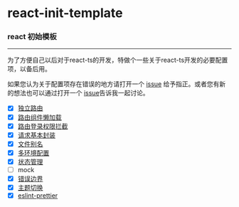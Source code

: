 # react-init-template
### react 初始模板
---
为了方便自己以后对于react-ts的开发，特做个一些关于react-ts开发的必要配置项，以备后用。

如果您认为关于配置项存在错误的地方请打开一个 [issue](https://github.com/RSS1102/react-init-template/issues/new) 给予指正。或者您有新的想法也可以通过打开一个 [issue](https://github.com/RSS1102/react-init-template/issues/new)告诉我一起讨论。
- [x] [独立路由](https://github.com/RSS1102/react-init-template/blob/main/src/router/router.tsx "Independent route")
- [x] [路由组件懒加载](https://github.com/RSS1102/react-init-template/blob/main/src/router/config/LazyLoad.tsx "Lazy loading of routing components")
- [x]  [路由登录权限拦截](https://github.com/RSS1102/react-init-template/blob/main/src/router/config/AuthRoute.tsx "Route authentication")
- [x] [请求基本封装](https://github.com/RSS1102/react-init-template/blob/main/src/apis/http.ts "Request basic encapsulation")
- [x] [文件别名](https://github.com/RSS1102/react-init-template/blob/main/vite.config.ts#L12 "Lazy loading of routing components")
- [x] [多环境配置](https://github.com/RSS1102/react-init-template/blob/main/.env.development "Multi environment development configuration")
- [X] [状态管理](https://github.com/RSS1102/react-init-template/blob/main/src/pages/redux/Redux.tsx "Redux")
- [ ] mock
- [x] [错误边界](https://github.com/RSS1102/react-init-template/blob/main/src/config/ErrorBoundary/ErrorBoundary.tsx "ErrorBoundary")
- [x] [主题切换 ](https://github.com/RSS1102/react-init-template/tree/main/src/utils/theme "Theme")
- [x] [eslint-prettier](https://github.com/RSS1102/react-init-template/blob/main/.eslintrc.cjs "eslint")

